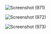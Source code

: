 ![Screenshot (971)](https://github.com/user-attachments/assets/f9cfff5f-f2b6-496d-b732-00c790ae17e8)

![Screenshot (972)](https://github.com/user-attachments/assets/270ef98e-7981-401c-b3aa-f6ddf3aa0b66)

![Screenshot (973)](https://github.com/user-attachments/assets/2e28978e-9438-48b3-8462-dd21456a7feb)
